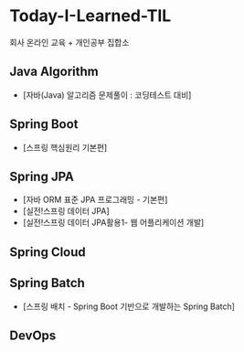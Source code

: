 # Today-I-Learned-TIL
회사 온라인 교육 + 개인공부 집합소

## Java Algorithm
 * [자바(Java) 알고리즘 문제풀이 : 코딩테스트 대비]
## Spring Boot
 * [스프링 핵심원리 기본편]
## Spring JPA
 * [자바 ORM 표준 JPA 프로그래밍 - 기본편]
 * [실전!스프링 데이터 JPA]
 * [실전!스프링 데이터 JPA활용1- 웹 어플리케이션 개발]
## Spring Cloud

## Spring Batch
  * [스프링 배치 - Spring Boot 기반으로 개발하는 Spring Batch]
## DevOps
  
